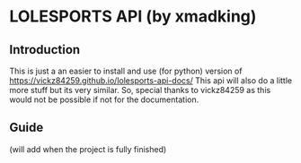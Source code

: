 # LOLESPORTS API (by xmadking)

## Introduction
This is just a an easier to install and use (for python) version of https://vickz84259.github.io/lolesports-api-docs/ This api will also do a little more stuff but its very similar. So, special thanks to vickz84259 as this would not be possible if not for the documentation. 

## Guide
(will add when the project is fully finished)